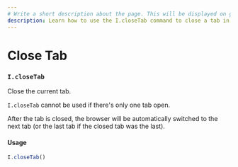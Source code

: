 ```yaml
---
# Write a short description about the page. This will be displayed on google search results.
description: Learn how to use the I.closeTab command to close a tab in your UIlicious test.
---
```


# Close Tab

### `I.closeTab` <a href="#iclosetab" id="iclosetab"></a>

Close the current tab.

`I.closeTab` cannot be used if there's only one tab open.

After the tab is closed, the browser will be automatically switched to the next tab (or the last tab if the closed tab was the last).

#### Usage <a href="#usage" id="usage"></a>

```javascript
I.closeTab()
```
